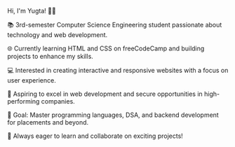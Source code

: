 Hi, I'm Yugta! 👩‍💻

📚 3rd-semester Computer Science Engineering student passionate about technology and web development.

🌐 Currently learning HTML and CSS on freeCodeCamp and building projects to enhance my skills.

💻 Interested in creating interactive and responsive websites with a focus on user experience.

🚀 Aspiring to excel in web development and secure opportunities in high-performing companies.

🎯 Goal: Master programming languages, DSA, and backend development for placements and beyond.

🌱 Always eager to learn and collaborate on exciting projects!
<!---
Yugta/Yugta is a ✨ special ✨ repository because its `README.md` (this file) appears on your GitHub profile.
You can click the Preview link to take a look at your changes.
--->
